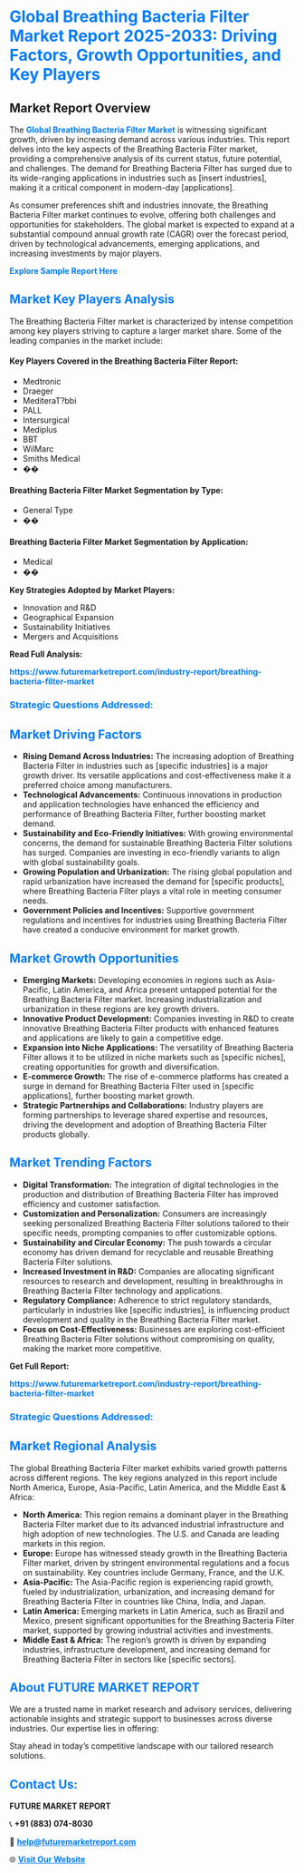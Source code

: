 <h1 style="color: #007BFF;">Global Breathing Bacteria Filter Market Report 2025-2033: Driving Factors, Growth Opportunities, and Key Players</h1>

<section id="overview">
<h2>Market Report Overview</h2>
<p>The <a href="https://www.futuremarketreport.com/industry-report/breathing-bacteria-filter-market" style="color: #007BFF; text-decoration: none;"><strong>Global Breathing Bacteria Filter Market</strong></a> is witnessing significant growth, driven by increasing demand across various industries. This report delves into the key aspects of the Breathing Bacteria Filter market, providing a comprehensive analysis of its current status, future potential, and challenges. The demand for Breathing Bacteria Filter has surged due to its wide-ranging applications in industries such as [insert industries], making it a critical component in modern-day [applications].</p>
<p>As consumer preferences shift and industries innovate, the Breathing Bacteria Filter market continues to evolve, offering both challenges and opportunities for stakeholders. The global market is expected to expand at a substantial compound annual growth rate (CAGR) over the forecast period, driven by technological advancements, emerging applications, and increasing investments by major players.</p>
</section>

<section id="overview">
<p><a href="https://www.futuremarketreport.com/request-sample/reportId=116857" style="color: #007BFF; text-decoration: none;"><strong>Explore Sample Report Here</strong></a></p>
</section>

<section id="key-players">
<h2 style="color: #007BFF;">Market Key Players Analysis</h2>
<p>The Breathing Bacteria Filter market is characterized by intense competition among key players striving to capture a larger market share. Some of the leading companies in the market include:</p>
<h4>Key Players Covered in the Breathing Bacteria Filter Report:</h4>
<ul><li>Medtronic</li><li>Draeger</li><li>MediteraT?bbi</li><li>PALL</li><li>Intersurgical</li><li>Mediplus</li><li>BBT</li><li>WilMarc</li><li>Smiths Medical</li><li>��</li></ul>
<h4>Breathing Bacteria Filter Market Segmentation by Type:</h4>
<ul><li>General Type</li><li>��</li></ul>

<h4>Breathing Bacteria Filter Market Segmentation by Application:</h4>
<ul><li>Medical</li><li>��</li></ul>
<p><strong>Key Strategies Adopted by Market Players:</strong></p>
<ul>
<li>Innovation and R&D</li>
<li>Geographical Expansion</li>
<li>Sustainability Initiatives</li>
<li>Mergers and Acquisitions</li>
</ul>
</section>

<section>
<p><strong>Read Full Analysis: </strong></p><a href="https://www.futuremarketreport.com/industry-report/breathing-bacteria-filter-market" style="color: #007BFF; text-decoration: none;"><strong>https://www.futuremarketreport.com/industry-report/breathing-bacteria-filter-market</strong></a>
<h3 style="color: #007BFF;">Strategic Questions Addressed:</h3>
</section>

<section id="driving-factors">
<h2 style="color: #007BFF;">Market Driving Factors</h2>
<ul>
<li><strong>Rising Demand Across Industries:</strong> The increasing adoption of Breathing Bacteria Filter in industries such as [specific industries] is a major growth driver. Its versatile applications and cost-effectiveness make it a preferred choice among manufacturers.</li>
<li><strong>Technological Advancements:</strong> Continuous innovations in production and application technologies have enhanced the efficiency and performance of Breathing Bacteria Filter, further boosting market demand.</li>
<li><strong>Sustainability and Eco-Friendly Initiatives:</strong> With growing environmental concerns, the demand for sustainable Breathing Bacteria Filter solutions has surged. Companies are investing in eco-friendly variants to align with global sustainability goals.</li>
<li><strong>Growing Population and Urbanization:</strong> The rising global population and rapid urbanization have increased the demand for [specific products], where Breathing Bacteria Filter plays a vital role in meeting consumer needs.</li>
<li><strong>Government Policies and Incentives:</strong> Supportive government regulations and incentives for industries using Breathing Bacteria Filter have created a conducive environment for market growth.</li>
</ul>
</section>

<section id="growth-opportunities">
<h2 style="color: #007BFF;">Market Growth Opportunities</h2>
<ul>
<li><strong>Emerging Markets:</strong> Developing economies in regions such as Asia-Pacific, Latin America, and Africa present untapped potential for the Breathing Bacteria Filter market. Increasing industrialization and urbanization in these regions are key growth drivers.</li>
<li><strong>Innovative Product Development:</strong> Companies investing in R&D to create innovative Breathing Bacteria Filter products with enhanced features and applications are likely to gain a competitive edge.</li>
<li><strong>Expansion into Niche Applications:</strong> The versatility of Breathing Bacteria Filter allows it to be utilized in niche markets such as [specific niches], creating opportunities for growth and diversification.</li>
<li><strong>E-commerce Growth:</strong> The rise of e-commerce platforms has created a surge in demand for Breathing Bacteria Filter used in [specific applications], further boosting market growth.</li>
<li><strong>Strategic Partnerships and Collaborations:</strong> Industry players are forming partnerships to leverage shared expertise and resources, driving the development and adoption of Breathing Bacteria Filter products globally.</li>
</ul>
</section>

<section id="trending-factors">
<h2 style="color: #007BFF;">Market Trending Factors</h2>
<ul>
<li><strong>Digital Transformation:</strong> The integration of digital technologies in the production and distribution of Breathing Bacteria Filter has improved efficiency and customer satisfaction.</li>
<li><strong>Customization and Personalization:</strong> Consumers are increasingly seeking personalized Breathing Bacteria Filter solutions tailored to their specific needs, prompting companies to offer customizable options.</li>
<li><strong>Sustainability and Circular Economy:</strong> The push towards a circular economy has driven demand for recyclable and reusable Breathing Bacteria Filter solutions.</li>
<li><strong>Increased Investment in R&D:</strong> Companies are allocating significant resources to research and development, resulting in breakthroughs in Breathing Bacteria Filter technology and applications.</li>
<li><strong>Regulatory Compliance:</strong> Adherence to strict regulatory standards, particularly in industries like [specific industries], is influencing product development and quality in the Breathing Bacteria Filter market.</li>
<li><strong>Focus on Cost-Effectiveness:</strong> Businesses are exploring cost-efficient Breathing Bacteria Filter solutions without compromising on quality, making the market more competitive.</li>
</ul>
</section>

<section>
<p><strong>Get Full Report: </strong></p><a href="https://www.futuremarketreport.com/industry-report/breathing-bacteria-filter-market" style="color: #007BFF; text-decoration: none;"><strong>https://www.futuremarketreport.com/industry-report/breathing-bacteria-filter-market</strong></a>
<h3 style="color: #007BFF;">Strategic Questions Addressed:</h3>
</section>


<section id="regional-analysis">
<h2 style="color: #007BFF;">Market Regional Analysis</h2>
<p>The global Breathing Bacteria Filter market exhibits varied growth patterns across different regions. The key regions analyzed in this report include North America, Europe, Asia-Pacific, Latin America, and the Middle East & Africa:</p>
<ul>
<li><strong>North America:</strong> This region remains a dominant player in the Breathing Bacteria Filter market due to its advanced industrial infrastructure and high adoption of new technologies. The U.S. and Canada are leading markets in this region.</li>
<li><strong>Europe:</strong> Europe has witnessed steady growth in the Breathing Bacteria Filter market, driven by stringent environmental regulations and a focus on sustainability. Key countries include Germany, France, and the U.K.</li>
<li><strong>Asia-Pacific:</strong> The Asia-Pacific region is experiencing rapid growth, fueled by industrialization, urbanization, and increasing demand for Breathing Bacteria Filter in countries like China, India, and Japan.</li>
<li><strong>Latin America:</strong> Emerging markets in Latin America, such as Brazil and Mexico, present significant opportunities for the Breathing Bacteria Filter market, supported by growing industrial activities and investments.</li>
<li><strong>Middle East & Africa:</strong> The region’s growth is driven by expanding industries, infrastructure development, and increasing demand for Breathing Bacteria Filter in sectors like [specific sectors].</li>
</ul>
</section>

<footer>
<h2 style="color: #007BFF;">About FUTURE MARKET REPORT</h2>
<p>We are a trusted name in market research and advisory services, delivering actionable insights and strategic support to businesses across diverse industries. Our expertise lies in offering:</p>

<p>Stay ahead in today’s competitive landscape with our tailored research solutions.</p>

<h2 style="color: #007BFF;">Contact Us:</h2>
<p><strong>FUTURE MARKET REPORT</strong></p>
<p>📞 <strong>+91 (883) 074-8030</strong></p>
<p>📧 <strong><a href="mailto:help@futuremarketreport.com" style="color: #007BFF;">help@futuremarketreport.com</a></strong></p>
<p>🌐 <strong><a href="https://www.futuremarketreport.com/" style="color: #007BFF;">Visit Our Website</a></strong></p>
</footer>